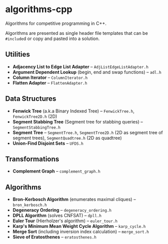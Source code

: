 # algorithms-cpp
Algorithms for competitive programming in C++.

Algorithms are presented as single header file templates that can be `#include`d or copy and pasted into a solution.

## Utilities
- **Adjacency List to Edge List Adapter** – `AdjListEdgeListAdapter.h`
- **Argument Dependent Lookup** (begin, end and swap functions) – `adl.h`
- **Column Iterator** – `ColumnIterator.h`
- **Flatten Adapter** – `FlattenAdapter.h`

## Data Structures
- **Fenwick Tree** (a.k.a Binary Indexed Tree) – `FenwickTree.h`, `FenwickTree2D.h` (2D)
- **Segment Stabbing Tree** (Segment tree for stabbing queries) – `SegmentStabbingTree.h`
- **Segment Tree** – `SegmentTree.h`, `SegmentTree2D.h` (2D as segment tree of segment trees), `SegmentQuadtree.h` (2D as quadtree)
- **Union-Find Disjoint Sets** – `UFDS.h`

## Transformations
- **Complement Graph** – `complement_graph.h`

## Algorithms
- **Bron-Kerbosch Algorithm** (enumerates maximal cliques) – `bron_kerbosch.h`
- **Degeneracy Ordering** – `degeneracy_ordering.h`
- **DPLL Algorithm** (solves CNFSAT) – `dpll.h`
- **Euler Tour** (Hierholzer's algorithm) – `euler_tour.h`
- **Karp's Minimum Mean Weight Cycle Algorithm** – `karp_cycle.h`
- **Merge Sort** (including inversion index calculation) – `merge_sort.h`
- **Sieve of Eratosthenes** – `eratosthenes.h`
